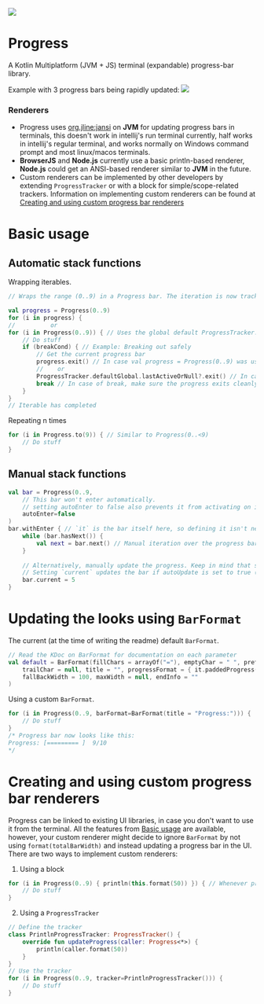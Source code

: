 [![](https://www.jitpack.io/v/Mylo-Softworks/Progress-Kotlin.svg)](https://www.jitpack.io/#Mylo-Softworks/Progress-Kotlin)

# Progress
A Kotlin Multiplatform (JVM + JS) terminal (expandable) progress-bar library.

Example with 3 progress bars being rapidly updated:
[![](https://asciinema.org/a/azEgpT4fqx5njOW8ZARQvEjJ7.svg)](https://asciinema.org/a/azEgpT4fqx5njOW8ZARQvEjJ7?autoplay=1)

### Renderers
* Progress uses [org.jline:jansi]() on **JVM** for updating progress bars in terminals, this doesn't work in intellij's run terminal currently, half works in intellij's regular terminal, and works normally on Windows command prompt and most linux/macos terminals.
* **BrowserJS** and **Node.js** currently use a basic println-based renderer, **Node.js** could get an ANSI-based renderer similar to **JVM** in the future.
* Custom renderers can be implemented by other developers by extending `ProgressTracker` or with a block for simple/scope-related trackers. Information on implementing custom renderers can be found at [Creating and using custom progress bar renderers](#creating-and-using-custom-progress-bar-renderers)

# Basic usage
## Automatic stack functions
Wrapping iterables.
```kotlin
// Wraps the range (0..9) in a Progress bar. The iteration is now tracked with the bar.

val progress = Progress(0..9)
for (i in progress) {
//          or
for (i in Progress(0..9)) { // Uses the global default ProgressTracker.defaultGlobal
    // Do stuff
    if (breakCond) { // Example: Breaking out safely
        // Get the current progress bar
        progress.exit() // In case val progress = Progress(0..9) was used.
        //    or
        ProgressTracker.defaultGlobal.lastActiveOrNull?.exit() // In case we can't directly access the current progress tracker
        break // In case of break, make sure the progress exits cleanly
    }
}
// Iterable has completed
```
Repeating n times
```kotlin
for (i in Progress.to(9)) { // Similar to Progress(0..<9)
    // Do stuff
}
```

## Manual stack functions
```kotlin
val bar = Progress(0..9,
    // This bar won't enter automatically.
    // setting autoEnter to false also prevents it from activating on init.
    autoEnter=false
)
bar.withEnter { // `it` is the bar itself here, so defining it isn't necessary, however, we defined it as `bar`
    while (bar.hasNext()) {
        val next = bar.next() // Manual iteration over the progress bar iterable
    }
    
    // Alternatively, manually update the progress. Keep in mind that setting `current` does not affect the iterator.
    // Setting `current` updates the bar if autoUpdate is set to true (default)
    bar.current = 5
}
```

# Updating the looks using `BarFormat`
The current (at the time of writing the readme) default `BarFormat`.
```kotlin
// Read the KDoc on BarFormat for documentation on each parameter
val default = BarFormat(fillChars = arrayOf("="), emptyChar = " ", prefix = "[", suffix = "]",
    trailChar = null, title = "", progressFormat = { it.paddedProgress(this) },
    fallBackWidth = 100, maxWidth = null, endInfo = ""
)
```
Using a custom `BarFormat`.
```kotlin
for (i in Progress(0..9, barFormat=BarFormat(title = "Progress:"))) {
    // Do stuff
}
/* Progress bar now looks like this:
Progress: [========= ]  9/10
*/
```

# Creating and using custom progress bar renderers
Progress can be linked to existing UI libraries, in case you don't want to use it from the terminal. All the features from [Basic usage](#basic-usage) are available, however, your custom renderer might decide to ignore `BarFormat` by not using `format(totalBarWidth)` and instead updating a progress bar in the UI.  
There are two ways to implement custom renderers:

1. Using a block
```kotlin
for (i in Progress(0..9) { println(this.format(50)) }) { // Whenever progress is updated, print the new bar with println 
    // Do stuff
}
```
2. Using a `ProgressTracker`
```kotlin
// Define the tracker
class PrintlnProgressTracker: ProgressTracker() {
    override fun updateProgress(caller: Progress<*>) {
        println(caller.format(50))
    }
}
// Use the tracker
for (i in Progress(0..9, tracker=PrintlnProgressTracker())) {
    // Do stuff
}
```
